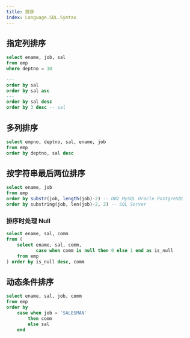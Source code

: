 ```yaml
---
title: 排序
index: Language.SQL.Syntax
---
```




## 指定列排序

``` sql
select ename, job, sal
from emp
where deptno = 10

---
order by sal
order by sal asc
---
order by sal desc
order by 3 desc -- sal
```


## 多列排序

``` sql
select empno, deptno, sal, ename, job
from emp
order by deptno, sal desc
```

## 按字符串最后两位排序


``` sql
select ename, job
from emp
order by substr(job, length(job)-2) -- DB2 MySQL Oracle PostgreSQL
order by substring(job, len(job)-2, 2) -- SQL Server
```

### 排序时处理 Null

```sql
select ename, sal, comm
from (
	select ename, sal, comm,
		   case when comm is null then 0 else 1 end as is_null
	from emp
) order by is_null desc, comm
```

## 动态条件排序

``` sql
select ename, sal, job, comm
from emp
order by 
    case when job = 'SALESMAN' 
        then comm 
        else sal 
    end
```